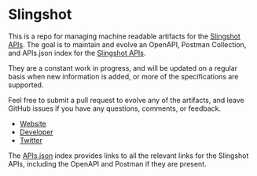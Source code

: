 # SlingshotThis is a repo for managing machine readable artifacts for the [Slingshot APIs](http://ravenslingshot.com/products/slingshot-api/). The goal is to maintain and evolve an OpenAPI, Postman Collection, and APIs.json index for the [Slingshot APIs](http://ravenslingshot.com/products/slingshot-api/).They are a constant work in progress, and will be updated on a regular basis when new information is added, or more of the specifications are supported.Feel free to submit a pull request to evolve any of the artifacts, and leave GitHub issues if you have any questions, comments, or feedback.- [Website](http://ravenslingshot.com/products/slingshot-api/)- [Developer](http://ravenslingshot.com/products/slingshot-api/)- [Twitter](https://twitter.com/#!/RavenSlingshot)The [APIs.json](https://github.com/api-evangelist/slingshot/blob/master/apis.json) index provides links to all the relevant links for the Slingshot APIs, including the OpenAPI and Postman if they are present.